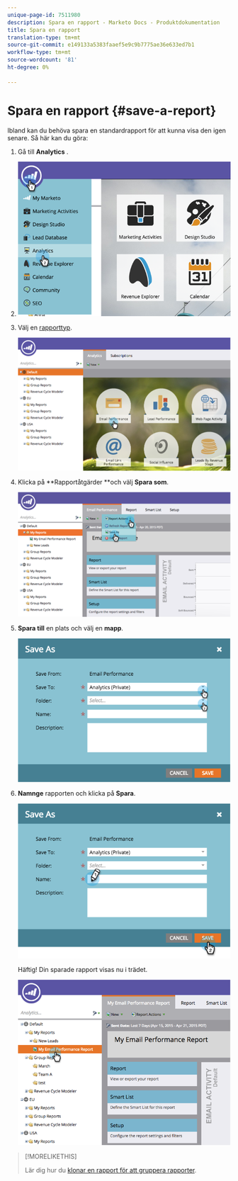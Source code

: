 ```yaml
---
unique-page-id: 7511980
description: Spara en rapport - Marketo Docs - Produktdokumentation
title: Spara en rapport
translation-type: tm+mt
source-git-commit: e149133a5383faaef5e9c9b7775ae36e633ed7b1
workflow-type: tm+mt
source-wordcount: '81'
ht-degree: 0%

---
```



# Spara en rapport {#save-a-report}

Ibland kan du behöva spara en standardrapport för att kunna visa den igen senare. Så här kan du göra:

1. Gå till **Analytics** .
1. ![](assets/image2015-4-30-11-3a50-3a5.png)

1. Välj en [rapporttyp](../../../../product-docs/reporting/basic-reporting/report-types/report-type-overview.md).

   ![](assets/image2015-4-20-16-3a57-3a42.png)

1. Klicka på **Rapportåtgärder **och välj **Spara som**.

   ![](assets/image2015-4-20-17-3a4-3a11.png)

1. **Spara till** en plats och välj en **mapp**.

   ![](assets/image2015-4-20-17-3a33-3a25.png)

1. **Namnge** rapporten och klicka på **Spara**.

   ![](assets/image2015-4-20-17-3a34-3a57.png)

   Häftig! Din sparade rapport visas nu i trädet.

   ![](assets/image2015-4-21-11-3a12-3a40.png)

>[!MORELIKETHIS]
>
>Lär dig hur du [klonar en rapport för att gruppera rapporter](../../../../product-docs/reporting/basic-reporting/report-activity/clone-a-report-to-group-reports.md).

